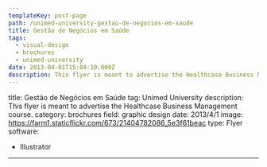 ```yaml
---
templateKey: post-page
path: /unimed-university-gestao-de-negocios-em-saude
title: Gestão de Negócios em Saúde
tags:
  - visual-design
  - brochures
  - unimed-university
date: 2013-04-01T15:04:10.000Z
description: This flyer is meant to advertise the Healthcase Business Management course.
---
```


title: Gestão de Negócios em Saúde
tag: Unimed University
description: This flyer is meant to advertise the Healthcase Business Management course.
category: brochures
field: graphic design
date: 2013/4/1
image: https://farm1.staticflickr.com/673/21404782086_5e3f61beac
type: Flyer
software:
- Illustrator
---
